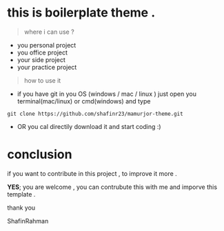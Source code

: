 # this is boilerplate theme . 


> where i can use ? 
- you personal project
- you office project 
- your side project 
- your practice project

> how to use it 
- if you have git in you OS (windows / mac / linux ) just open you terminal(mac/linux) or cmd(windows) and type
```
git clone https://github.com/shafinr23/mamurjor-theme.git
```
- OR you cal directily download it 
and start coding :) 

# conclusion
if you want to contribute in this project , to improve it more . 

**YES**; you are welcome , you can contrubute this with me and imporve this template . 

thank you 

ShafinRahman